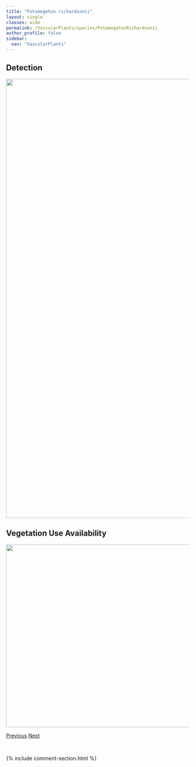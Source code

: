 ```yaml
---
title: "Potamogeton richardsonii"
layout: single
classes: wide
permalink: /VascularPlants/species/PotamogetonRichardsonii
author_profile: false
sidebar:
  nav: "VascularPlants"
---
```


<h2>Detection</h2>

<a href="https://drive.google.com/uc?export=view&id=1K-wie91cburn_AU-jid0E3j2wFhNCr-U">
<img src="https://drive.google.com/uc?export=view&id=1K-wie91cburn_AU-jid0E3j2wFhNCr-U" height = "1200" width = "800">
</a>


<h2>Vegetation Use Availability</h2>

<a href="https://drive.google.com/uc?export=view&id=15TZOOX0k1tZfyd8vTsMQqKMjgfEIROzU">
<img src="https://drive.google.com/uc?export=view&id=15TZOOX0k1tZfyd8vTsMQqKMjgfEIROzU" height = "500" width = "1000">
</a>


<a href="/DevelopmentWebsite/VascularPlants/species/PotamogetonPusillus" class="pagination--pager" title="Potamogeton pusillus">Previous</a> <a href="/DevelopmentWebsite/VascularPlants/species/PotamogetonZosteriformis" class="pagination--pager" title="Potamogeton zosteriformis">Next</a>

<p>&nbsp;</p>

{% include comment-section.html %}
